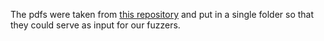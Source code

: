 The pdfs were taken from [this repository](https://github.com/py-pdf/sample-files/tree/main) and put in a single folder so that they could serve as input for our fuzzers.
